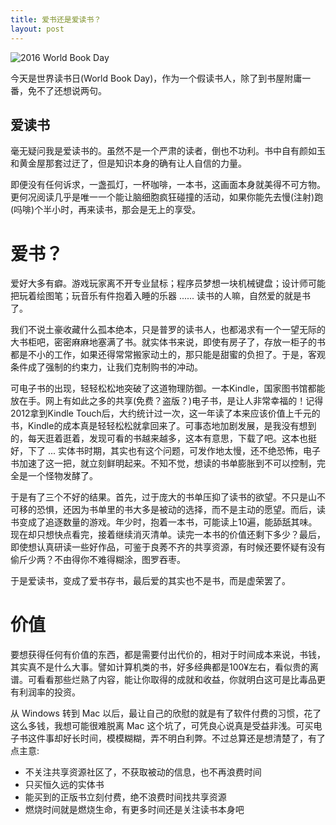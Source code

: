 ```yaml
---
title: 爱书还是爱读书？
layout: post
---
```


![2016 World Book Day](http://villim.github.io/img/2016/2016-world-book-day.jpg)

今天是世界读书日(World Book Day)，作为一个假读书人，除了到书屋附庸一番，免不了还想说两句。

## 爱读书
毫无疑问我是爱读书的。虽然不是一个严肃的读者，倒也不功利。书中自有颜如玉和黄金屋那套过迂了，但是知识本身的确有让人自信的力量。

即便没有任何诉求，一盏孤灯，一杯咖啡，一本书，这画面本身就美得不可方物。更何况阅读几乎是唯一一个能让脑细胞疯狂碰撞的活动，如果你能先去慢(注射)跑(吗啡)个半小时，再来读书，那会是无上的享受。

# 爱书？

爱好大多有癖。游戏玩家离不开专业鼠标；程序员梦想一块机械键盘；设计师可能把玩着绘图笔；玩音乐有件抱着入睡的乐器 ...... 读书的人嘛，自然爱的就是书了。

我们不说土豪收藏什么孤本绝本，只是普罗的读书人，也都渴求有一个一望无际的大书柜吧，密密麻麻地塞满了书。就实体书来说，即使有房子了，存放一柜子的书都是不小的工作，如果还得常常搬家动土的，那只能是甜蜜的负担了。于是，客观条件成了强制的约束力，让我们克制购书的冲动。

可电子书的出现，轻轻松松地突破了这道物理防御。一本Kindle，国家图书馆都能放在手。网上有如此之多的共享(免费？盗版？)电子书，是让人非常幸福的！记得2012拿到Kindle Touch后，大约统计过一次，这一年读了本来应该价值上千元的书，Kindle的成本真是轻轻松松就拿回来了。可事态地加剧发展，是我没有想到的，每天逛着逛着，发现可看的书越来越多，这本有意思，下载了吧。这本也挺好，下了 ... 实体书时期，其实也有这个问题，可发作地太慢，还不绝恐怖，电子书加速了这一把，就立刻鲜明起来。不知不觉，想读的书单膨胀到不可以控制，完全是一个怪物发酵了。

于是有了三个不好的结果。首先，过于庞大的书单压抑了读书的欲望。不只是山不可移的恐惧，还因为书单里的书大多是被动的选择，而不是主动的愿望。而后，读书变成了追逐数量的游戏。年少时，抱着一本书，可能读上10遍，能舔舐其味。现在却只想快点看完，接着继续消灭清单。读完一本书的价值还剩下多少？最后，即使想认真研读一些好作品，可鉴于良莠不齐的共享资源，有时候还要怀疑有没有偷斤少两？不由得你不难得糊涂，图罗吞枣。

于是爱读书，变成了爱书存书，最后爱的其实也不是书，而是虚荣罢了。

# 价值

要想获得任何有价值的东西，都是需要付出代价的，相对于时间成本来说，书钱，其实真不是什么大事。譬如计算机类的书，好多经典都是100¥左右，看似贵的离谱。可看看那些烂熟了内容，能让你取得的成就和收益，你就明白这可是比毒品更有利润率的投资。

从 Windows 转到 Mac 以后，最让自己的欣慰的就是有了软件付费的习惯，花了这么多钱，我想可能很难脱离 Mac 这个坑了，可凭良心说真是受益非浅。可买电子书这件事却好长时间，模模糊糊，弄不明白利弊。不过总算还是想清楚了，有了点主意:

* 不关注共享资源社区了，不获取被动的信息，也不再浪费时间
* 只买恒久远的实体书
* 能买到的正版书立刻付费，绝不浪费时间找共享资源
* 燃烧时间就是燃烧生命，有更多时间还是关注读书本身吧

